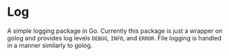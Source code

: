 # Log
A simple logging package in Go. Currently this package is just a wrapper on
golog and provides log levels `DEBUG`, `INFO`, and `ERROR`. File logging is
handled in a manner similarly to golog.
